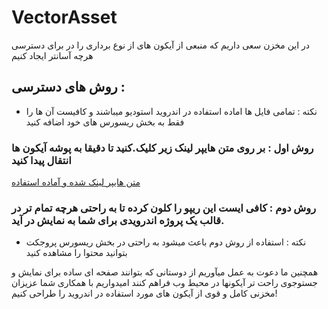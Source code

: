 # VectorAsset
در این مخزن سعی داریم که منبعی از آیکون های از نوع برداری را در برای دسترسی هرچه آسانتر ایجاد کنیم

## روش های دسترسی : 

- نکته : تمامی فایل ها اماده استفاده در اندروید استودیو میباشند و کافیست آن ها را فقط به بخش ریسورس های خود اضافه کنید

### روش اول : بر روی متن هایپر لینک زیر کلیک.کنید تا دقیقا به پوشه آیکون ها انتقال پیدا کنید
[متن هایپر لینک شده و آماده استفاده](https://github.com/AblRadmanesh/VectorAsset/tree/master/app/src/main/res/drawable)

### روش دوم : کافی ایست این ریپو را کلون کرده تا به راحتی هرچه تمام تر در قالب یک پروژه اندرویدی برای شما به نمایش در آید.
- نکته : استفاده از روش دوم باعث میشود به راحتی در بخش ریسورس پروجکت بتوانید محتوا را مشاهده کنید

همچنین ما دعوت به عمل میآوریم از دوستانی که بتوانند صفحه ای ساده برای نمایش و جستوجوی راحت تر آیکونها در محیط وب فراهم کنند 
امیدواریم با همکاری شما عزیزان مخزنی کامل و قوی از آیکون های مورد استفاده در اندروید را طراحی کنیم!
